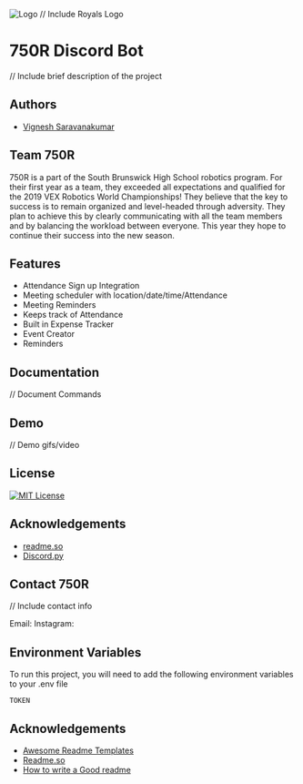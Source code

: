 
![Logo](https://dev-to-uploads.s3.amazonaws.com/uploads/articles/th5xamgrr6se0x5ro4g6.png) // Include Royals Logo


# 750R Discord Bot

// Include brief description of the project

## Authors

- [Vignesh Saravanakumar](https://github.com/vigneshsaravanakumar404)



## Team 750R

750R is a part of the South Brunswick High School robotics program. For their first year as a team, they exceeded all expectations and qualified for the 2019 VEX Robotics World Championships! They believe that the key to success is to remain organized and level-headed through adversity. They plan to achieve this by clearly communicating with all the team members and by balancing the workload between everyone. This year they hope to continue their success into the new season.



## Features

- Attendance Sign up Integration
- Meeting scheduler with location/date/time/Attendance
- Meeting Reminders
- Keeps track of Attendance
- Built in Expense Tracker
- Event Creator
- Reminders
## Documentation

// Document Commands


## Demo

// Demo gifs/video


## License

[![MIT License](https://img.shields.io/badge/License-MIT-green.svg)](https://choosealicense.com/licenses/mit/)


## Acknowledgements

- [readme.so](https://readme.so/)
- [Discord.py](https://discordpy.readthedocs.io/en/stable/#)

## Contact 750R

// Include contact info

Email:
Instagram:

## Environment Variables

To run this project, you will need to add the following environment variables to your .env file

`TOKEN`

## Acknowledgements

- [Awesome Readme Templates](https://awesomeopensource.com/project/elangosundar/awesome-README-templates)
- [Readme.so](https://github.com/matiassingers/awesome-readme)
- [How to write a Good readme](https://bulldogjob.com/news/449-how-to-write-a-good-readme-for-your-github-project)

